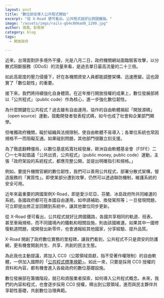 ```yaml
---
layout: post
title: "數位部從導入公共程式開始"
excerpt: "從 X-Road 便可看出，公共程式就好比跨國鐵路。"
image: "/assets/imgs/rails-gb4c806ad8_1280.jpg"
author: 唐鳳、彭筱婷
category: blog
tags:
  - 開放政府

---
```


近來，台灣面對許多境外干擾，光是八月二日，政府機關網站面臨駭客攻擊，以分散式阻斷服務（DDoS）的流量來看，是過去單日最高流量的二十三倍。

如此高密度的壓力侵擾下，好在各機關資安人員都能調整架構、迅速應變。這也證實了「數位韌性」的重要。

接下來，我們將持續強化自身體質。在近年推行開放授權的成果上，數位發展部將以「公共程式」（public code）作為核心，進一步強化數位韌性。

為什麼關鍵在公共程式？過去雖有自由運用、協作的自由軟體揭起「開放源碼」（open source）運動，鼓勵開發者發表程式碼，如今也成了社會和企業部門顯學。

但唯獨政府機關，礙於組織與法規限制，使自由軟體不易導入；各單位系統也常因規格不一而阻礙互通。如果碰到問題，其他部門很難立刻支援。

為了徹底翻轉僵局，以數位基底拓寬社經發展，歐洲自由軟體基金會（FSFE）二〇一七年起倡議「公共出資，公共程式」（public money, public code）運動，主張「政府架設的系統程式，都應完整公開，並提出明確指引和規格。」

例如，要提升機關官網的數位韌性，我們可以善用公共程式，部署分散式架構，營造服務的「異質性」。即使某部分遭到攻擊，仍然可以透過聯防機制，維護系統的安全可用。

近年來最重要的跨國案例X-Road，即是愛沙尼亞、芬蘭、冰島政府所共同維運的系統。各國政府都可在本國自由運用，如申請補助、換發駕照等；一旦發現問題，可立即提出修正並回饋到系統中，讓其他單位同步更新。

從 X-Road 便可看出，公共程式就好比跨國鐵路，各國共享相同的軌道、班表，甚至車廂規格，而不同國境內的鐵軌和相關設施，則由該國維運。如果其中一國修復軌道問題，或開發出新零件，也會通報給其他國家，分享經驗、提升品質。

X-Road 開創了政府數位實務的里程碑，讓我們看到，公共程式不只是資安的防護網，更有機會開創共生、共享、共創的民主生態。

為此我也主動提議，將加入 CC0（公眾領域貢獻，指不受著作權限制）的自由軟體，一併加入國際的「[公共程式標準規範](https://standard.publiccode.net/)」。如此一來，只要是採用 CC0 授權的資料和內容，都有機會進入各級政府的數位基礎設施。

數位發展部在籌備階段，就已和資服業者探索，如何導入公共程式概念。未來，我們的內容和程式，也會逐步採用 CC0 授權，釋出到公眾領域，進而與民主夥伴共享韌性基礎，共創數位治理典範。
